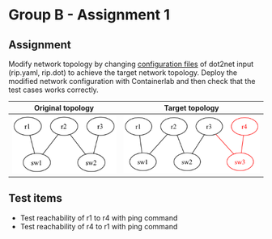 # Group B - Assignment 1

## Assignment

Modify network topology by changing [configuration files](./)
of dot2net input (rip.yaml, rip.dot) to achieve the target network topology.
Deploy the modified network configuration with Containerlab and then check that the test cases works correctly.


|Original topology|Target topology|
|-----------------|---------------|
|![](./start.png) |![](./goal.png)|


## Test items

- Test reachability of r1 to r4 with ping command
- Test reachability of r4 to r1 with ping command


